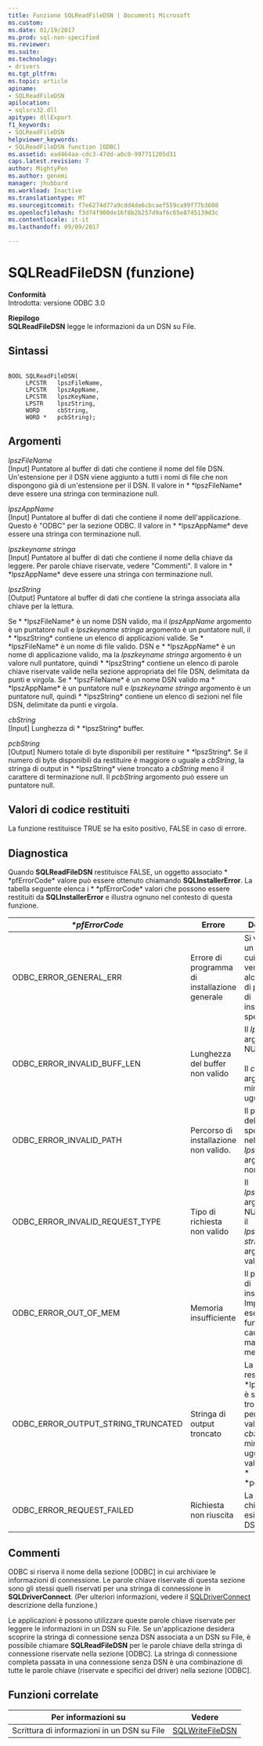 ```yaml
---
title: Funzione SQLReadFileDSN | Documenti Microsoft
ms.custom: 
ms.date: 01/19/2017
ms.prod: sql-non-specified
ms.reviewer: 
ms.suite: 
ms.technology:
- drivers
ms.tgt_pltfrm: 
ms.topic: article
apiname:
- SQLReadFileDSN
apilocation:
- sqlsrv32.dll
apitype: dllExport
f1_keywords:
- SQLReadFileDSN
helpviewer_keywords:
- SQLReadFileDSN function [ODBC]
ms.assetid: ead464aa-cdc3-47dd-a0c0-997711205d31
caps.latest.revision: 7
author: MightyPen
ms.author: genemi
manager: jhubbard
ms.workload: Inactive
ms.translationtype: MT
ms.sourcegitcommit: f7e6274d77a9cdd4de6cbcaef559ca99f77b3608
ms.openlocfilehash: f3d74f900de16f8b2b257d9af6c65e8745139d3c
ms.contentlocale: it-it
ms.lasthandoff: 09/09/2017

---
```

# <a name="sqlreadfiledsn-function"></a>SQLReadFileDSN (funzione)
**Conformità**  
 Introdotta: versione ODBC 3.0  
  
 **Riepilogo**  
 **SQLReadFileDSN** legge le informazioni da un DSN su File.  
  
## <a name="syntax"></a>Sintassi  
  
```  
  
BOOL SQLReadFileDSN(  
     LPCSTR   lpszFileName,  
     LPCSTR   lpszAppName,  
     LPCSTR   lpszKeyName,  
     LPSTR    lpszString,  
     WORD     cbString,  
     WORD *   pcbString);  
```  
  
## <a name="arguments"></a>Argomenti  
 *lpszFileName*  
 [Input] Puntatore al buffer di dati che contiene il nome del file DSN. Un'estensione per il DSN viene aggiunto a tutti i nomi di file che non dispongono già di un'estensione per il DSN. Il valore in * \*lpszFileName* deve essere una stringa con terminazione null.  
  
 *lpszAppName*  
 [Input] Puntatore al buffer di dati che contiene il nome dell'applicazione. Questo è "ODBC" per la sezione ODBC. Il valore in * \*lpszAppName* deve essere una stringa con terminazione null.  
  
 *lpszkeyname stringa*  
 [Input] Puntatore al buffer di dati che contiene il nome della chiave da leggere. Per parole chiave riservate, vedere "Commenti". Il valore in * \*lpszAppName* deve essere una stringa con terminazione null.  
  
 *lpszString*  
 [Output] Puntatore al buffer di dati che contiene la stringa associata alla chiave per la lettura.  
  
 Se * \*lpszFileName* è un nome DSN valido, ma il *lpszAppName* argomento è un puntatore null e *lpszkeyname stringa* argomento è un puntatore null, il * \*lpszString* contiene un elenco di applicazioni valide. Se * \*lpszFileName* è un nome di file valido. DSN e * \*lpszAppName* è un nome di applicazione valido, ma la *lpszkeyname stringa* argomento è un valore null puntatore, quindi * \*lpszString* contiene un elenco di parole chiave riservate valide nella sezione appropriata del file DSN, delimitata da punti e virgola. Se * \*lpszFileName* è un nome DSN valido ma * \*lpszAppName* è un puntatore null e *lpszkeyname stringa* argomento è un puntatore null, quindi * \*lpszString* contiene un elenco di sezioni nel file DSN, delimitate da punti e virgola.  
  
 *cbString*  
 [Input] Lunghezza di * \*lpszString* buffer.  
  
 *pcbString*  
 [Output] Numero totale di byte disponibili per restituire * \*lpszString*. Se il numero di byte disponibili da restituire è maggiore o uguale a *cbString*, la stringa di output in * \*lpszString* viene troncato a *cbString* meno il carattere di terminazione null. Il *pcbString* argomento può essere un puntatore null.  
  
## <a name="returns"></a>Valori di codice restituiti  
 La funzione restituisce TRUE se ha esito positivo, FALSE in caso di errore.  
  
## <a name="diagnostics"></a>Diagnostica  
 Quando **SQLReadFileDSN** restituisce FALSE, un oggetto associato * \*pfErrorCode* valore può essere ottenuto chiamando **SQLInstallerError**. La tabella seguente elenca i * \*pfErrorCode* valori che possono essere restituiti da **SQLInstallerError** e illustra ognuno nel contesto di questa funzione.  
  
|*\*pfErrorCode*|Errore|Description|  
|---------------------|-----------|-----------------|  
|ODBC_ERROR_GENERAL_ERR|Errore di programma di installazione generale|Si verificato un errore per cui si è verificato alcun errore di programma di installazione specifico.|  
|ODBC_ERROR_INVALID_BUFF_LEN|Lunghezza del buffer non valido|Il *lpszString* argomento è NULL.<br /><br /> Il *cbString* argomento è minore o uguale a 0.|  
|ODBC_ERROR_INVALID_PATH|Percorso di installazione non valido.|Il percorso del nome file specificato nella *lpszFileName* argomento non valido.|  
|ODBC_ERROR_INVALID_REQUEST_TYPE|Tipo di richiesta non valido|Il *lpszAppName* argomento è NULL, mentre il *lpszkeyname stringa* argomento è valido.|  
|ODBC_ERROR_OUT_OF_MEM|Memoria insufficiente|Il programma di installazione: Impossibile eseguire la funzione a causa della mancanza di memoria.|  
|ODBC_ERROR_OUTPUT_STRING_TRUNCATED|Stringa di output troncato|La stringa restituita * \*lpszString* è stato troncato perché il valore in *cbString* è minore o uguale al valore di stato * \*pcbString*.|  
|ODBC_ERROR_REQUEST_FAILED|Richiesta non riuscita|La parola chiave non esiste nel file DSN.|  
  
## <a name="comments"></a>Commenti  
 ODBC si riserva il nome della sezione [ODBC] in cui archiviare le informazioni di connessione. Le parole chiave riservate di questa sezione sono gli stessi quelli riservati per una stringa di connessione in **SQLDriverConnect**. (Per ulteriori informazioni, vedere il [SQLDriverConnect](../../../odbc/reference/syntax/sqldriverconnect-function.md) descrizione della funzione.)  
  
 Le applicazioni è possono utilizzare queste parole chiave riservate per leggere le informazioni in un DSN su File. Se un'applicazione desidera scoprire la stringa di connessione senza DSN associata a un DSN su File, è possibile chiamare **SQLReadFileDSN** per le parole chiave della stringa di connessione riservate nella sezione [ODBC]. La stringa di connessione completa passata in una connessione senza DSN è una combinazione di tutte le parole chiave (riservate e specifici del driver) nella sezione [ODBC].  
  
## <a name="related-functions"></a>Funzioni correlate  
  
|Per informazioni su|Vedere|  
|---------------------------|---------|  
|Scrittura di informazioni in un DSN su File|[SQLWriteFileDSN](../../../odbc/reference/syntax/sqlwritefiledsn-function.md)|

